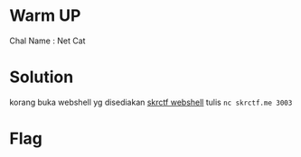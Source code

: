 # Warm UP
Chal Name : Net Cat

# Solution
korang buka webshell yg disediakan
[skrctf webshell](https://skrctf.me/webshell/)
tulis ```nc skrctf.me 3003```

# Flag